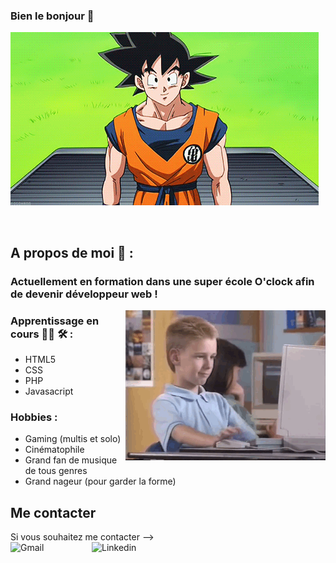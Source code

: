 ### Bien le bonjour 👋


<img alt="bonjour Gif" align="center" src="https://github.com/cyprienvallee/cyprienvallee/blob/main/Bonjour.gif">

</br>
</br>
</br>

## A propos de moi 💬 :

###  Actuellement en formation dans une super école O'clock afin de devenir développeur web !

<img alt="GIF" align="right" src="https://github.com/cyprienvallee/cyprienvallee/blob/main/Apprentissage.gif">

### Apprentissage en cours 👨‍💻 🛠 :
- HTML5
- CSS
- PHP
- Javasacript

### Hobbies :
- Gaming (multis et solo)
- Cinématophile
- Grand fan de musique de tous genres
- Grand nageur (pour garder la forme)

## Me contacter

Si vous souhaitez me contacter -->
</br>
<a href="mailto:cypvallee@hotmail.fr">
 <img align="left" alt="Gmail" width="130" hight="100" src="https://github.com/Xx-Ashutosh-xX/Xx-Ashutosh-xX/blob/master/assets/icons/gmail.png">
</a>
<a href="https://www.linkedin.com/in/cyprien-vallée-b5983b17b/">
 <img align="left" alt="Linkedin" width="150" hight="100" src="https://github.com/Xx-Ashutosh-xX/Xx-Ashutosh-xX/blob/master/assets/icons/linkedin.png" />
</a>

<!--
**cyprienvallee/cyprienvallee** is a ✨ _special_ ✨ repository because its `README.md` (this file) appears on your GitHub profile.

Here are some ideas to get you started:

- 🔭 I’m currently working on ...
- 🌱 I’m currently learning ...
- 👯 I’m looking to collaborate on ...
- 🤔 I’m looking for help with ...
- 💬 Ask me about ...
- 📫 How to reach me: ...
- 😄 Pronouns: ...
- ⚡ Fun fact: ...
-->
